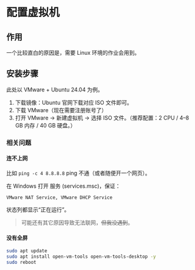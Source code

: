 # 配置虚拟机

## 作用

一个比较直白的原因是，需要 Linux 环境的作业会用到。

## 安装步骤

此处以 VMware + Ubuntu 24.04 为例。

1. 下载镜像：Ubuntu 官网下载对应 ISO 文件即可。
2. 下载 VMware（现在需要注册账号了）
3. 打开 VMware → 新建虚拟机 → 选择 ISO 文件。（推荐配置：2 CPU / 4–8 GB 内存 / 40 GB 硬盘。）

### 相关问题

#### 连不上网

比如 `ping -c 4 8.8.8.8` ping 不通（或者随便开一个网页）。

在 Windows 打开 服务 (services.msc)，保证：

`VMware NAT Service, VMware DHCP Service`

状态列都显示“正在运行”。

> 可能还有其它原因导致无法联网，~~但我没遇到~~。

#### 没有全屏

```sh
sudo apt update
sudo apt install open-vm-tools open-vm-tools-desktop -y
sudo reboot
```